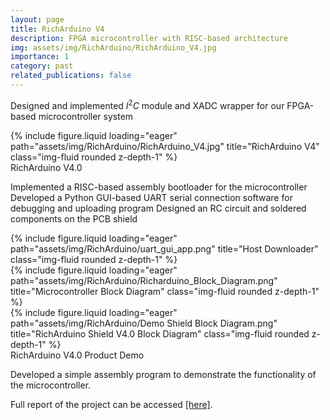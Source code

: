 ```yaml
---
layout: page
title: RichArduino V4
description: FPGA microcontroller with RISC-based architecture
img: assets/img/RichArduino/RichArduino_V4.jpg
importance: 1
category: past
related_publications: false
---
```


Designed and implemented $I^2C$ module and XADC wrapper for our FPGA-based microcontroller system

<div class="row">
    <div class="col-sm mt-3 mt-md-0">
        {% include figure.liquid loading="eager" path="assets/img/RichArduino/RichArduino_V4.jpg" title="RichArduino V4" class="img-fluid rounded z-depth-1" %}
    </div>
</div>
<div class="caption">
    RichArduino V4.0
</div>

Implemented a RISC-based assembly bootloader for the microcontroller
Developed a Python GUI-based UART serial connection software for debugging and uploading program
Designed an RC circuit and soldered components on the PCB shield

<div class="row">
    <div class="col-sm mt-3 mt-md-0">
        {% include figure.liquid loading="eager" path="assets/img/RichArduino/uart_gui_app.png" title="Host Downloader" class="img-fluid rounded z-depth-1" %}
    </div>
    <div class="col-sm mt-3 mt-md-0">
        {% include figure.liquid loading="eager" path="assets/img/RichArduino/Richarduino_Block_Diagram.png" title="Microcontroller Block Diagram" class="img-fluid rounded z-depth-1" %}
    </div>
    <div class="col-sm mt-3 mt-md-0">
        {% include figure.liquid loading="eager" path="assets/img/RichArduino/Demo Shield Block Diagram.png" title="RichArduino Shield V4.0 Block Diagram" class="img-fluid rounded z-depth-1" %}
    </div>
</div>
<div class="caption">
    RichArduino V4.0 Product Demo
</div>

Developed a simple assembly program to demonstrate the functionality of the microcontroller.

Full report of the project can be accessed <a href="https://bio.tomson.li/assets/pdf/RichArduino_V4_Report.pdf">[here]</a>.